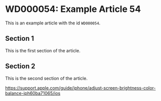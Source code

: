 # WD000054: Example Article 54

This is an example article with the id `WD000054`.

## Section 1

This is the first section of the article.

## Section 2

This is the second section of the article.

https://support.apple.com/guide/iphone/adjust-screen-brightness-color-balance-iph60ba71065/ios
